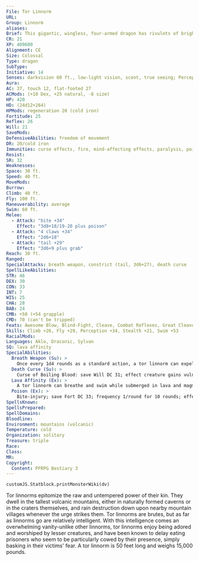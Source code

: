 ```yaml
---
File: Tor Linnorm
URL: 
Group: Linnorm
aliases: 
Brief: This gigantic, wingless, four-armed dragon has rivulets of bright red magma coursing through its serpentine body.
CR: 21
XP: 409600
Alignment: CE
Size: Colossal
Type: dragon
SubType: 
Initiative: 14
Senses: darkvision 60 ft., low-light vision, scent, true seeing; Perception +34
Aura: 
AC: 37, touch 12, flat-footed 27
ACMods: (+10 Dex, +25 natural, -8 size)
HP: 420
HD: (24d12+264)
HPMods: regeneration 20 (cold iron)
Fortitude: 25
Reflex: 26
Will: 21
SaveMods: 
DefensiveAbilities: freedom of movement
DR: 20/cold iron
Immunities: curse effects, fire, mind-affecting effects, paralysis, poison, sleep
Resist: 
SR: 32
Weaknesses: 
Space: 30 ft.
Speed: 40 ft.
MoveMods: 
Burrow: 
Climb: 40 ft.
Fly: 100 ft.
Maneuverability: average
Swim: 60 ft.
Melee: 
  - Attack: "bite +34"
    Effect: "3d8+18/19-20 plus poison"
  - Attack: "4 claws +34"
    Effect: "2d6+18"
  - Attack: "tail +29"
    Effect: "3d6+9 plus grab"
Reach: 30 ft.
Ranged: 
SpecialAttacks: breath weapon, constrict (tail, 3d6+27), death curse
SpellLikeAbilities: 
STR: 46
DEX: 30
CON: 33
INT: 7
WIS: 25
CHA: 28
BAB: 24
CMB: +50 (+54 grapple)
CMD: 70 (can't be tripped)
Feats: Awesome Blow, Blind-Fight, Cleave, Combat Reflexes, Great Cleave, Improved Bull Rush, Improved Critical (bite), Improved Initiative, Improved Vital Strike, Lightning Reflexes, Power Attack, Vital Strike
Skills: Climb +26, Fly +29, Perception +34, Stealth +21, Swim +53
RacialMods: 
Languages: Aklo, Draconic, Sylvan
SQ: lava affinity
SpecialAbilities:
  Breath Weapon (Su): >
    Once every 1d4 rounds as a standard action, a tor linnorm can expel a 60- foot cone of flame and ash, dealing 24d8 points of fire damage to all creatures struck (Reflex DC 33 for half damage). One round after this breath weapon is used, the area affected by the attack becomes covered in a cloud of thick, scorching smoke that burns both the lungs and eyes, dealing an additional 8d8 points of fire damage to all creatures in the area. Each creature that begins its turn in the smoke-covered area and breathes must make a DC 33 (+ 1 per previous check) Fortitude save each round or spend that round choking and coughing. Creatures that keep their eyes open for more than 1 round while in the area of the smoke must make a DC 33 Fortitude save or go blind for 1d3 hours. The smoke dissipates after 2d4 rounds. This duration is halved in strong winds and quartered in more powerful winds. The save DC is Constitution-based.
  Death Curse (Su): >
    Curse of Boiling Blood: save Will DC 31; effect creature gains vulnerability to fire and is permanently staggered from the pain of its boiling blood. The save DC is Charisma-based.
  Lava Affinity (Ex): >
    A tor linnorm can breathe and swim while submerged in lava and magma.
  Poison (Ex): >
    Bite-injury; save Fort DC 33; frequency 1/round for 10 rounds; effect 8d6 fire damage and 1d8 Con drain; cure 3 consecutive saves.
SpellsKnown: 
SpellsPrepared: 
SpellDomains: 
Bloodline: 
Environment: mountains (volcanic)
Temperature: cold
Organization: solitary
Treasure: triple
Race: 
Class: 
MR: 
Copyright:
  Content: PFRPG Bestiary 3
---
```

```dataviewjs
customJS.Statblock.printMonsterWiki(dv)
```
Tor linnorms epitomize the raw and untempered power of their kin. They dwell in the tallest volcanic mountains, either in naturally formed caverns or in the craters themselves, and rain destruction down upon nearby mountain villages whenever the urge strikes them. Tor linnorms are brutes, but as far as linnorms go are relatively intelligent. With this intelligence comes an overwhelming vanity-unlike other linnorms, tor linnorms enjoy being adored and worshiped by lesser creatures, and have been known to delay eating prisoners who seem to be particularly cowed by their presence, simply basking in their victims' fear.  A tor linnorm is 50 feet long and weighs 15,000 pounds.
